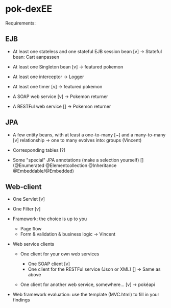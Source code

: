 # pok-dexEE

Requirements:

EJB
---

* At least one stateless and one stateful EJB session bean [v]
	-> Stateful bean: Cart aanpassen

* At least one Singleton bean [v]
	-> featured pokemon

* At least one interceptor
	-> Logger

* At least one timer [v]
	-> featured pokemon

* A SOAP web service [v]
	-> Pokemon returner

* A RESTFul web service []
	-> Pokemon returner

JPA
---

* A few entity beans, with at least a one-to-many [~] and a many-to-many [v] relationship
	-> one to many evolves into: groups (Vincent)

* Corresponding tables [?]

* Some "special" JPA annotations (make a selection yourself) []
    (@Enumerated
    @Elementcollection
    @Inheritance
    @Embeddable/@Embedded)

Web-client
----------

* One Servlet [v]

* One Filter [v]

* Framework: the choice is up to you
    * Page flow
    * Form & validation & business logic
	-> Vincent

* Web service clients
    * One client for your own web services
        * One SOAP client [v]
        * One client for the RESTFul service (Json or XML) []
	-> Same as above

    * One client for another web service, somewhere... [v]
	-> pokéapi

* Web framework evaluation: use the template (MVC.html) to fill in your findings
